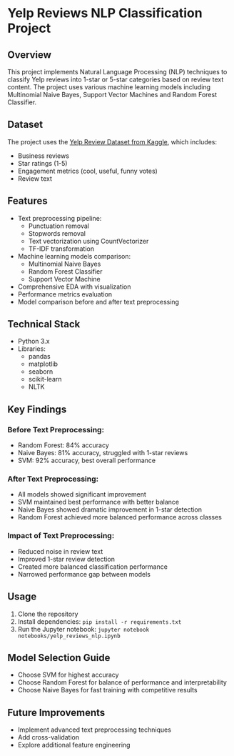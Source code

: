 # Yelp Reviews NLP Classification Project

## Overview
This project implements Natural Language Processing (NLP) techniques to classify Yelp reviews into 1-star or 5-star categories based on review text content. The project uses various machine learning models including Multinomial Naive Bayes, Support Vector Machines and Random Forest Classifier.

## Dataset
The project uses the [Yelp Review Dataset from Kaggle](https://www.kaggle.com/c/yelp-recsys-2013), which includes:
- Business reviews
- Star ratings (1-5)
- Engagement metrics (cool, useful, funny votes)
- Review text

## Features
- Text preprocessing pipeline:
  - Punctuation removal
  - Stopwords removal
  - Text vectorization using CountVectorizer
  - TF-IDF transformation
- Machine learning models comparison:
  - Multinomial Naive Bayes
  - Random Forest Classifier
  - Support Vector Machine
- Comprehensive EDA with visualization
- Performance metrics evaluation
- Model comparison before and after text preprocessing

## Technical Stack
- Python 3.x
- Libraries:
  - pandas
  - matplotlib
  - seaborn
  - scikit-learn
  - NLTK

## Key Findings
### Before Text Preprocessing:
- Random Forest: 84% accuracy
- Naive Bayes: 81% accuracy, struggled with 1-star reviews
- SVM: 92% accuracy, best overall performance

### After Text Preprocessing:
- All models showed significant improvement
- SVM maintained best performance with better balance
- Naive Bayes showed dramatic improvement in 1-star detection
- Random Forest achieved more balanced performance across classes

### Impact of Text Preprocessing:
- Reduced noise in review text
- Improved 1-star review detection
- Created more balanced classification performance
- Narrowed performance gap between models

## Usage
1. Clone the repository
2. Install dependencies: `pip install -r requirements.txt`
3. Run the Jupyter notebook: `jupyter notebook notebooks/yelp_reviews_nlp.ipynb`

## Model Selection Guide
- Choose SVM for highest accuracy
- Choose Random Forest for balance of performance and interpretability
- Choose Naive Bayes for fast training with competitive results

## Future Improvements
- Implement advanced text preprocessing techniques
- Add cross-validation
- Explore additional feature engineering